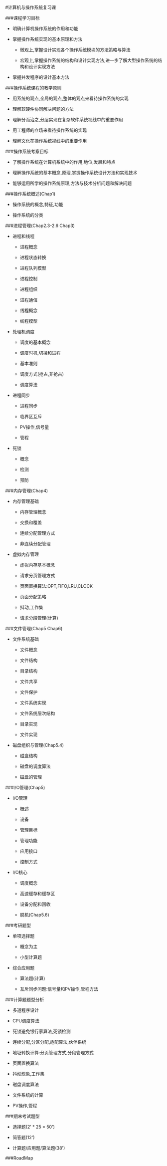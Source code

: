 #计算机与操作系统复习课

###课程学习目标

+ 明确计算机操作系统的作用和功能

+ 掌握操作系统实现的基本原理和方法

	- 微观上,掌握设计实现各个操作系统模块的方法策略与算法
	
	- 宏观上,掌握操作系统的结构和设计实现方法,进一步了解大型操作系统的结构和设计实现方法
	
+ 掌握并发程序的设计基本方法

###操作系统课程的教学原则

+ 用系统的观点,全局的观点,整体的观点来看待操作系统的实现

+ 理解软硬件协同解决问题的方法

+ 理解分而治之,分层实现在复杂软件系统视线中的重要作用

+ 用工程师的立场来看待操作系统的实现

+ 理解文化在操作系统视线中的重要作用

###操作系统考察目标

+ 了解操作系统在计算机系统中的作用,地位,发展和特点

+ 理解操作系统的基本概念,原理,掌握操作系统设计方法和实现技术

+ 能够运用所学的操作系统原理,方法与技术分析问题和解决问题

###操作系统概述(Chap1)

+ 操作系统的概念,特征,功能

+ 操作系统的分类

###进程管理(Chap2.3-2.6 Chap3)

+ 进程和线程

	- 进程概念
	
	- 进程状态转换
	
	- 进程队列模型
	
	- 进程控制
	
	- 进程组织
	
	- 进程通信
	
	- 线程概念
	
	- 线程模型
	
+ 处理机调度

	- 调度的基本概念
	
	- 调度时机,切换和进程
	
	- 基本准则
	
	- 调度方式(抢占,非抢占)
	
	- 调度算法
	
+ 进程同步

	- 进程同步
	
	- 临界区互斥
	
	- PV操作,信号量
	
	- 管程
	
+ 死锁

	- 概念
	
	- 检测
	
	- 预防
	
###内存管理(Chap4)

+ 内存管理基础

	- 内存管理概念
	
	- 交换和覆盖
	
	- 连续分配管理方式
	
	- 非连续分配管理
	
+ 虚拟内存管理

	- 虚拟内存基本概念
	
	- 请求分页管理方式
	
	- 页面置换算法:OPT,FIFO,LRU,CLOCK
	
	- 页面分配策略
	
	- 抖动,工作集
	
	- 请求分段管理(计算)
	
###文件管理(Chap5 Chap6)

+ 文件系统基础

	- 文件概念
	
	- 文件结构
	
	- 目录结构
	
	- 文件共享
	
	- 文件保护
	
	- 文件系统实现
	
	- 文件系统层次结构
	
	- 目录实现
	
	- 文件实现
	
+ 磁盘组织与管理(Chap5.4)

	- 磁盘结构
	
	- 磁盘的调度算法
	
	- 磁盘的管理
	
###I/O管理(Chap5)

+ I/O管理

	- 概述
	
	- 设备
	
	- 管理目标
	
	- 管理功能
	
	- 应用接口
	
	- 控制方式
	
+ I/O核心

	- 调度概念
	
	- 高速缓存和缓存区
	
	- 设备分配和回收
	
	- 脱机(Chap5.6)
	
###考研题型

+ 单项选择题

	- 概念为主
	
	- 小型计算题
	
+ 综合应用题

	- 算法题(计算)
	
	- 互斥同步问题:信号量和PV操作,管程方法
	
###计算题题型分析

+ 多道程序设计

+ CPU调度算法

+ 死锁避免银行家算法,死锁检测

+ 连续分配,分区分配,适配算法,伙伴系统

+ 地址转换计算:分页管理方式,分段管理方式

+ 页面置换算法

+ 抖动现象,工作集

+ 磁盘调度算法

+ 文件系统的计算

+ PV操作,管程

###期末考试题型

+ 选择题(2' * 25 = 50')

+ 简答题(12')

+ 计算题/应用题/算法题(38')

###RoadMap